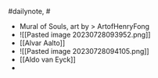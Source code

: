 #dailynote, #
- Mural of Souls, art by > ArtofHenryFong
- ![[Pasted image 20230728093952.png]]
- [[Alvar Aalto]]
- ![[Pasted image 20230728094105.png]]
- [[Aldo van Eyck]]
- 